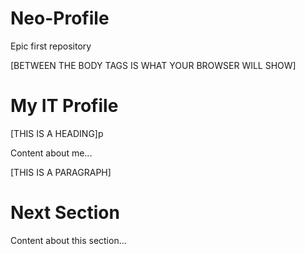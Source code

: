 # Neo-Profile
Epic first repository

<!DOCTYPE html>
<html>
<head>
<title>Assignment 1 - Making a Profile</title>
</head>
<body>
[BETWEEN THE BODY TAGS IS WHAT YOUR BROWSER WILL SHOW]
<h1>My IT Profile</h1> [THIS IS A HEADING]p
<p>Content about me...</p> [THIS IS A PARAGRAPH]
<h1>Next Section</h1>
<p>Content about this section...</p>
</body>
</html>
